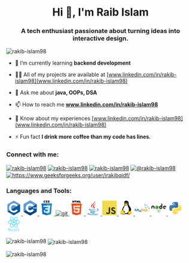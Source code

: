 <h1 align="center">Hi 👋, I'm Raib Islam</h1>
<h3 align="center">A tech enthusiast passionate about turning ideas into interactive design.</h3>

<p align="left"> <img src="https://komarev.com/ghpvc/?username=rakib-islam98&label=Profile%20views&color=0e75b6&style=flat" alt="rakib-islam98" /> </p>

- 🌱 I’m currently learning **backend development**

- 👨‍💻 All of my projects are available at [www.linkedin.com/in/rakib-islam98](www.linkedin.com/in/rakib-islam98)

- 💬 Ask me about **java, OOPs, DSA**

- 📫 How to reach me **www.linkedin.com/in/rakib-islam98**

- 📄 Know about my experiences [www.linkedin.com/in/rakib-islam98](www.linkedin.com/in/rakib-islam98)

- ⚡ Fun fact **I drink more coffee than my code has lines.**

<h3 align="left">Connect with me:</h3>
<p align="left">
<a href="https://dev.to/rakib-islam98" target="blank"><img align="center" src="https://raw.githubusercontent.com/rahuldkjain/github-profile-readme-generator/master/src/images/icons/Social/devto.svg" alt="rakib-islam98" height="30" width="40" /></a>
<a href="https://linkedin.com/in/rakib-islam98" target="blank"><img align="center" src="https://raw.githubusercontent.com/rahuldkjain/github-profile-readme-generator/master/src/images/icons/Social/linked-in-alt.svg" alt="rakib-islam98" height="30" width="40" /></a>
<a href="https://www.leetcode.com/rakib-islam98" target="blank"><img align="center" src="https://raw.githubusercontent.com/rahuldkjain/github-profile-readme-generator/master/src/images/icons/Social/leet-code.svg" alt="rakib-islam98" height="30" width="40" /></a>
<a href="https://www.hackerearth.com/@rakib-islam98" target="blank"><img align="center" src="https://raw.githubusercontent.com/rahuldkjain/github-profile-readme-generator/master/src/images/icons/Social/hackerearth.svg" alt="@rakib-islam98" height="30" width="40" /></a>
<a href="https://auth.geeksforgeeks.org/user/https://www.geeksforgeeks.org/user/irakibqidf/" target="blank"><img align="center" src="https://raw.githubusercontent.com/rahuldkjain/github-profile-readme-generator/master/src/images/icons/Social/geeks-for-geeks.svg" alt="https://www.geeksforgeeks.org/user/irakibqidf/" height="30" width="40" /></a>
</p>

<h3 align="left">Languages and Tools:</h3>
<p align="left"> <a href="https://www.cprogramming.com/" target="_blank" rel="noreferrer"> <img src="https://raw.githubusercontent.com/devicons/devicon/master/icons/c/c-original.svg" alt="c" width="40" height="40"/> </a> <a href="https://www.w3schools.com/cpp/" target="_blank" rel="noreferrer"> <img src="https://raw.githubusercontent.com/devicons/devicon/master/icons/cplusplus/cplusplus-original.svg" alt="cplusplus" width="40" height="40"/> </a> <a href="https://www.w3schools.com/css/" target="_blank" rel="noreferrer"> <img src="https://raw.githubusercontent.com/devicons/devicon/master/icons/css3/css3-original-wordmark.svg" alt="css3" width="40" height="40"/> </a> <a href="https://git-scm.com/" target="_blank" rel="noreferrer"> <img src="https://www.vectorlogo.zone/logos/git-scm/git-scm-icon.svg" alt="git" width="40" height="40"/> </a> <a href="https://www.w3.org/html/" target="_blank" rel="noreferrer"> <img src="https://raw.githubusercontent.com/devicons/devicon/master/icons/html5/html5-original-wordmark.svg" alt="html5" width="40" height="40"/> </a> <a href="https://www.java.com" target="_blank" rel="noreferrer"> <img src="https://raw.githubusercontent.com/devicons/devicon/master/icons/java/java-original.svg" alt="java" width="40" height="40"/> </a> <a href="https://developer.mozilla.org/en-US/docs/Web/JavaScript" target="_blank" rel="noreferrer"> <img src="https://raw.githubusercontent.com/devicons/devicon/master/icons/javascript/javascript-original.svg" alt="javascript" width="40" height="40"/> </a> <a href="https://www.linux.org/" target="_blank" rel="noreferrer"> <img src="https://raw.githubusercontent.com/devicons/devicon/master/icons/linux/linux-original.svg" alt="linux" width="40" height="40"/> </a> <a href="https://www.mysql.com/" target="_blank" rel="noreferrer"> <img src="https://raw.githubusercontent.com/devicons/devicon/master/icons/mysql/mysql-original-wordmark.svg" alt="mysql" width="40" height="40"/> </a> <a href="https://nodejs.org" target="_blank" rel="noreferrer"> <img src="https://raw.githubusercontent.com/devicons/devicon/master/icons/nodejs/nodejs-original-wordmark.svg" alt="nodejs" width="40" height="40"/> </a> <a href="https://www.python.org" target="_blank" rel="noreferrer"> <img src="https://raw.githubusercontent.com/devicons/devicon/master/icons/python/python-original.svg" alt="python" width="40" height="40"/> </a> <a href="https://reactjs.org/" target="_blank" rel="noreferrer"> <img src="https://raw.githubusercontent.com/devicons/devicon/master/icons/react/react-original-wordmark.svg" alt="react" width="40" height="40"/> </a> </p>

<p><img align="left" src="https://github-readme-stats.vercel.app/api/top-langs?username=rakib-islam98&show_icons=true&locale=en&layout=compact" alt="rakib-islam98" /></p>

<p>&nbsp;<img align="center" src="https://github-readme-stats.vercel.app/api?username=rakib-islam98&show_icons=true&locale=en" alt="rakib-islam98" /></p>

<p><img align="center" src="https://github-readme-streak-stats.herokuapp.com/?user=rakib-islam98&" alt="rakib-islam98" /></p>
